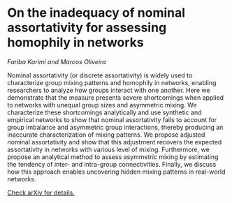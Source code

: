# On the inadequacy of nominal assortativity for assessing homophily in networks 
_Fariba Karimi and Marcos Oliveira_

Nominal assortativity (or discrete assortativity) is widely used to characterize group mixing patterns and homophily in networks, enabling researchers to analyze how groups interact with one another. Here we demonstrate that the measure presents severe shortcomings when applied to networks with unequal group sizes and asymmetric mixing. We characterize these shortcomings analytically and use synthetic and empirical networks to show that nominal assortativity fails to account for group imbalance and asymmetric group interactions, thereby producing an inaccurate characterization of mixing patterns. We propose adjusted nominal assortativity and show that this adjustment recovers the expected assortativity in networks with various level of mixing. Furthermore, we propose an analytical method to assess asymmetric mixing by estimating the tendency of inter- and intra-group connectivities. Finally, we discuss how this approach enables uncovering hidden mixing patterns in real-world networks. 

[Check arXiv for details.](https://arxiv.org/abs/2211.10245)
